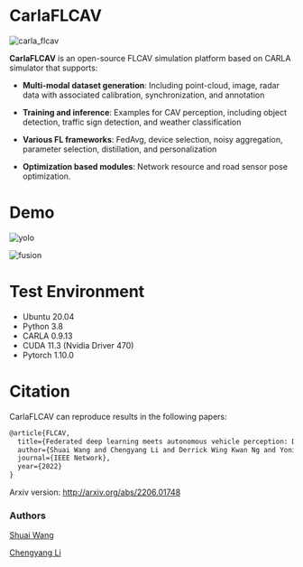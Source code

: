 # CarlaFLCAV

![carla_flcav](https://user-images.githubusercontent.com/15060244/171803004-f2f699d5-1a18-48b5-ac12-672a045ba837.png)


**CarlaFLCAV** is an open-source FLCAV simulation platform based on CARLA simulator that supports: 

* **Multi-modal dataset generation**: Including point-cloud, image, radar data with associated calibration, synchronization, and annotation

* **Training and inference**: Examples for CAV perception, including object detection, traffic sign detection, and weather classification

* **Various FL frameworks**: FedAvg, device selection, noisy aggregation, parameter selection, distillation, and personalization

* **Optimization based modules**: Network resource and road sensor pose optimization.

# Demo
![yolo](https://user-images.githubusercontent.com/38368612/206235127-e7680c66-8575-45c9-9907-0f3e1d704b74.gif)


![fusion](https://user-images.githubusercontent.com/38368612/206235843-e6b37409-0be7-460b-a94a-0694eba2e6fc.gif)


# Test Environment

- Ubuntu 20.04
- Python 3.8
- CARLA 0.9.13
- CUDA 11.3 (Nvidia Driver 470)
- Pytorch 1.10.0

# Citation

CarlaFLCAV can reproduce results in the following papers:

```tex
@article{FLCAV,
  title={Federated deep learning meets autonomous vehicle perception: Design and verification},
  author={Shuai Wang and Chengyang Li and Derrick Wing Kwan Ng and Yonina C. Eldar and H. Vincent Poor and Qi Hao and Chengzhong Xu},
  journal={IEEE Network},
  year={2022}
}
```

Arxiv version: http://arxiv.org/abs/2206.01748


### Authors

[Shuai Wang](https://github.com/bearswang)

[Chengyang Li](https://github.com/KevinLADLee)


